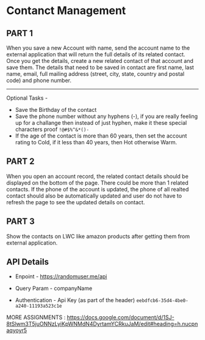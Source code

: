 # Contanct Management

## PART 1

When you save a new Account with name, send the account name to the external application that will return the full details of its related contact. Once you get the details, create a new related contact of that account and save them. The details that need to be saved in contact are first name, last name, email, full mailing address (street, city, state, country and postal code) and phone number.
***
    
Optional Tasks - 
- Save the Birthday of the contact
- Save the phone number without any hyphens (-), if you are really feeling up for a challange then instead of just hyphen, make it these special characters proof `!@#$%^&*()-`
- If the age of the contact is more than 60 years, then set the account rating to Cold, if it less than 40 years, then Hot otherwise Warm.
    
## PART 2

When you open an account record, the related contact details should be displayed on the bottom of the page. There could be more than 1 related contacts. If the phone of the account is updated, the phone of all realted contact should also be automatically updated and user do not have to refresh the page to see  the updated details on contact.



## PART 3

Show the contacts on LWC like amazon products after getting them from external application.


## API Details 

* Enpoint - https://randomuser.me/api 

* Query Param - companyName

* Authentication - Api Key (as part of the header) `eebdfcb6-35d4-4be0-a240-11193a523c1e`


MORE ASSIGNMENTS : 
https://docs.google.com/document/d/1SJ-8tSlwm3T5juONNzLyiKpWNMdN4DyrtamYCRkuJaM/edit#heading=h.nucpnaqyoyr5

